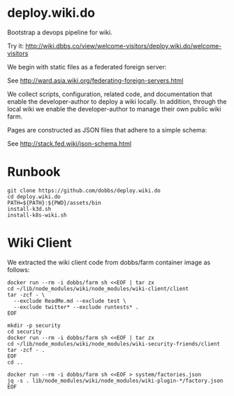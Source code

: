 # deploy.wiki.do

Bootstrap a devops pipeline for wiki.

Try it: http://wiki.dbbs.co/view/welcome-visitors/deploy.wiki.do/welcome-visitors

We begin with static files as a federated foreign server:

See http://ward.asia.wiki.org/federating-foreign-servers.html

We collect scripts, configuration, related code, and documentation
that enable the developer-author to deploy a wiki locally. In
addition, through the local wiki we enable the developer-author to
manage their own public wiki farm.

Pages are constructed as JSON files that adhere to a simple schema:

See http://stack.fed.wiki/json-schema.html

# Runbook

    git clone https://github.com/dobbs/deploy.wiki.do
    cd deploy.wiki.do
    PATH=${PATH}:${PWD}/assets/bin
    install-k3d.sh
    install-k8s-wiki.sh

# Wiki Client

We extracted the wiki client code from dobbs/farm container image as follows:

    docker run --rm -i dobbs/farm sh <<EOF | tar zx
    cd ~/lib/node_modules/wiki/node_modules/wiki-client/client
    tar -zcf - \
      --exclude ReadMe.md --exclude test \
      --exclude twitter* --exclude runtests* .
    EOF

    mkdir -p security
    cd security
    docker run --rm -i dobbs/farm sh <<EOF | tar zx
    cd ~/lib/node_modules/wiki/node_modules/wiki-security-friends/client
    tar -zcf - .
    EOF
    cd ..

    docker run --rm -i dobbs/farm sh <<EOF > system/factories.json
    jq -s . lib/node_modules/wiki/node_modules/wiki-plugin-*/factory.json
    EOF
